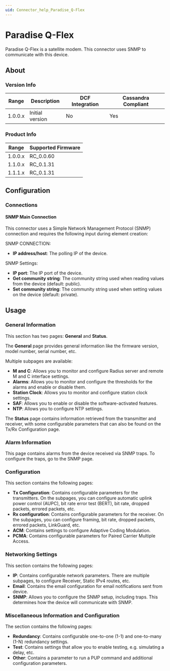 ```yaml
---
uid: Connector_help_Paradise_Q-Flex
---
```


# Paradise Q-Flex

Paradise Q-Flex is a satellite modem. This connector uses SNMP to communicate with this device.

## About

### Version Info

| **Range** | **Description** | **DCF Integration** | **Cassandra Compliant** |
|-----------|-----------------|---------------------|-------------------------|
| 1.0.0.x   | Initial version | No                  | Yes                     |

### Product Info

| Range     | Supported Firmware     |
|-----------|------------------------|
| 1.0.0.x   | RC_0.0.60              |
| 1.1.0.x   | RC_0.1.31              |
| 1.1.1.x   | RC_0.1.31              |

## Configuration

### Connections

#### SNMP Main Connection

This connector uses a Simple Network Management Protocol (SNMP) connection and requires the following input during element creation:

SNMP CONNECTION:

- **IP address/host**: The polling IP of the device.

SNMP Settings:

- **IP port**: The IP port of the device.
- **Get community string**: The community string used when reading values from the device (default: public).
- **Set community string**: The community string used when setting values on the device (default: private).

## Usage

### General Information

This section has two pages: **General** and **Status**.

The **General** page provides general information like the firmware version, model number, serial number, etc.

Multiple subpages are available:

- **M and C**: Allows you to monitor and configure Radius server and remote M and C interface settings.
- **Alarms**: Allows you to monitor and configure the thresholds for the alarms and enable or disable them.
- **Station Clock**: Allows you to monitor and configure station clock settings.
- **SAF**: Allows you to enable or disable the software-activated features.
- **NTP**: Allows you to configure NTP settings.

The **Status** page contains information retrieved from the transmitter and receiver, with some configurable parameters that can also be found on the Tx/Rx Configuration page.

### Alarm Information

This page contains alarms from the device received via SNMP traps. To configure the traps, go to the SNMP page.

### Configuration

This section contains the following pages:

- **Tx Configuration**: Contains configurable parameters for the transmitters. On the subpages, you can configure automatic uplink power control (AUPC), bit rate error test (BERT), bit rate, dropped packets, errored packets, etc.
- **Rx configuration**: Contains configurable parameters for the receiver. On the subpages, you can configure framing, bit rate, dropped packets, errored packets, LinkGuard, etc.
- **ACM**: Contains settings to configure Adaptive Coding Modulation.
- **PCMA**: Contains configurable parameters for Paired Carrier Multiple Access.

### Networking Settings

This section contains the following pages:

- **IP**: Contains configurable network parameters. There are multiple subpages, to configure Receiver, Static IPv4 routes, etc.
- **Email**: Contains the email configuration for email notifications sent from device.
- **SNMP**: Allows you to configure the SNMP setup, including traps. This determines how the device will communicate with SNMP.

### Miscellaneous Information and Configuration

The section contains the following pages:

- **Redundancy**: Contains configurable one-to-one (1-1) and one-to-many (1-N) redundancy settings.
- **Test**: Contains settings that allow you to enable testing, e.g. simulating a delay, etc.
- **Other**: Contains a parameter to run a PUP command and additional configuration parameters.
